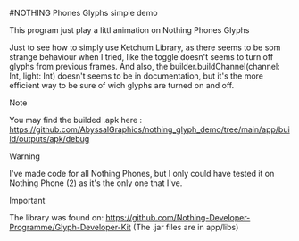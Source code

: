 #NOTHING Phones Glyphs simple demo

This program just play a littl animation on Nothing Phones Glyphs

Just to see how to simply use Ketchum Library, as there seems to be som strange behaviour when I tried, like the toggle doesn't seems to turn off glyphs from previous frames.
And also, the builder.buildChannel(channel: Int, light: Int) doesn't seems to be in documentation, but it's the more efficient way to be sure of wich glyphs are turned on and off.

> [!NOTE]
> You may find the builded .apk here :
> https://github.com/AbyssalGraphics/nothing_glyph_demo/tree/main/app/build/outputs/apk/debug

> [!WARNING]
> I've made code for all Nothing Phones, but I only could have tested it on Nothing Phone (2) as it's the only one that I've.

> [!IMPORTANT] 
> The library was found on: https://github.com/Nothing-Developer-Programme/Glyph-Developer-Kit (The .jar files are in app/libs)

